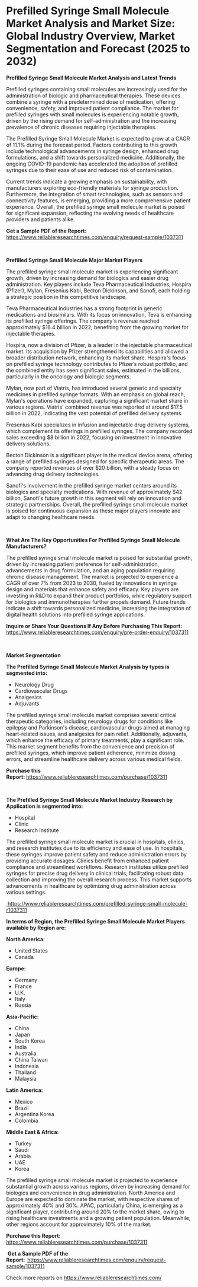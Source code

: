 <p><h1>Prefilled Syringe Small Molecule Market Analysis and Market Size: Global Industry Overview, Market Segmentation and Forecast (2025 to 2032)</h1></p><p><strong>Prefilled Syringe Small Molecule Market Analysis and Latest Trends</strong></p>
<p><p>Prefilled syringes containing small molecules are increasingly used for the administration of biologic and pharmaceutical therapies. These devices combine a syringe with a predetermined dose of medication, offering convenience, safety, and improved patient compliance. The market for prefilled syringes with small molecules is experiencing notable growth, driven by the rising demand for self-administration and the increasing prevalence of chronic diseases requiring injectable therapies.</p><p>The Prefilled Syringe Small Molecule Market is expected to grow at a CAGR of 11.1% during the forecast period. Factors contributing to this growth include technological advancements in syringe design, enhanced drug formulations, and a shift towards personalized medicine. Additionally, the ongoing COVID-19 pandemic has accelerated the adoption of prefilled syringes due to their ease of use and reduced risk of contamination.</p><p>Current trends indicate a growing emphasis on sustainability, with manufacturers exploring eco-friendly materials for syringe production. Furthermore, the integration of smart technologies, such as sensors and connectivity features, is emerging, providing a more comprehensive patient experience. Overall, the prefilled syringe small molecule market is poised for significant expansion, reflecting the evolving needs of healthcare providers and patients alike.</p></p>
<p><strong>Get a Sample PDF of the Report:&nbsp;</strong> <a href="https://www.reliableresearchtimes.com/enquiry/request-sample/1037311?utm_campaign=3532&utm_medium=2&utm_source=Github&utm_content=ia&utm_term=21032025&utm_id=prefilled-syringe-small-molecule">https://www.reliableresearchtimes.com/enquiry/request-sample/1037311</a></p>
<p>&nbsp;</p>
<p><strong>Prefilled Syringe Small Molecule Major Market Players</strong></p>
<p><p>The prefilled syringe small molecule market is experiencing significant growth, driven by increasing demand for biologics and easier drug administration. Key players include Teva Pharmaceutical Industries, Hospira (Pfizer), Mylan, Fresenius Kabi, Becton Dickinson, and Sanofi, each holding a strategic position in this competitive landscape.</p><p>Teva Pharmaceutical Industries has a strong footprint in generic medications and biosimilars. With its focus on innovation, Teva is enhancing its prefilled syringe offerings. The company's revenue reached approximately $16.4 billion in 2022, benefiting from the growing market for injectable therapies.</p><p>Hospira, now a division of Pfizer, is a leader in the injectable pharmaceutical market. Its acquisition by Pfizer strengthened its capabilities and allowed a broader distribution network, enhancing its market share. Hospira's focus on prefilled syringe technology contributes to Pfizer’s robust portfolio, and the combined entity has seen significant sales, estimated in the billions, particularly in the oncology and biologic segments.</p><p>Mylan, now part of Viatris, has introduced several generic and specialty medicines in prefilled syringe formats. With an emphasis on global reach, Mylan's operations have expanded, capturing a significant market share in various regions. Viatris' combined revenue was reported at around $17.5 billion in 2022, indicating the vast potential of prefilled delivery systems.</p><p>Fresenius Kabi specializes in infusion and injectable drug delivery systems, which complement its offerings in prefilled syringes. The company recorded sales exceeding $8 billion in 2022, focusing on investment in innovative delivery solutions.</p><p>Becton Dickinson is a significant player in the medical device arena, offering a range of prefilled syringes designed for specific therapeutic areas. The company reported revenues of over $20 billion, with a steady focus on advancing drug delivery technologies.</p><p>Sanofi's involvement in the prefilled syringe market centers around its biologics and specialty medications. With revenue of approximately $42 billion, Sanofi's future growth in this segment will rely on innovation and strategic partnerships. Overall, the prefilled syringe small molecule market is poised for continuous expansion as these major players innovate and adapt to changing healthcare needs.</p></p>
<p>&nbsp;</p>
<p><strong>What Are The Key Opportunities For Prefilled Syringe Small Molecule Manufacturers?</strong></p>
<p><p>The prefilled syringe small molecule market is poised for substantial growth, driven by increasing patient preference for self-administration, advancements in drug formulation, and an aging population requiring chronic disease management. The market is projected to experience a CAGR of over 7% from 2023 to 2030, fueled by innovations in syringe design and materials that enhance safety and efficacy. Key players are investing in R&D to expand their product portfolios, while regulatory support for biologics and immunotherapies further propels demand. Future trends indicate a shift towards personalized medicine, increasing the integration of digital health solutions into prefilled syringe applications.</p></p>
<p><strong>Inquire or Share Your Questions If Any Before Purchasing This Report:</strong> <a href="https://www.reliableresearchtimes.com/enquiry/pre-order-enquiry/1037311?utm_campaign=3532&utm_medium=2&utm_source=Github&utm_content=ia&utm_term=21032025&utm_id=prefilled-syringe-small-molecule">https://www.reliableresearchtimes.com/enquiry/pre-order-enquiry/1037311</a></p>
<p>&nbsp;</p>
<p><strong>Market Segmentation</strong></p>
<p><strong>The Prefilled Syringe Small Molecule Market Analysis by types is segmented into:</strong></p>
<p><ul><li>Neurology Drug</li><li>Cardiovascular Drugs</li><li>Analgesics</li><li>Adjuvants</li></ul></p>
<p><p>The prefilled syringe small molecule market comprises several critical therapeutic categories, including neurology drugs for conditions like epilepsy and Parkinson's disease, cardiovascular drugs aimed at managing heart-related issues, and analgesics for pain relief. Additionally, adjuvants, which enhance the efficacy of primary treatments, play a significant role. This market segment benefits from the convenience and precision of prefilled syringes, which improve patient adherence, minimize dosing errors, and streamline healthcare delivery across various medical fields.</p></p>
<p><strong>Purchase this Report:&nbsp;</strong><a href="https://www.reliableresearchtimes.com/purchase/1037311?utm_campaign=3532&utm_medium=2&utm_source=Github&utm_content=ia&utm_term=21032025&utm_id=prefilled-syringe-small-molecule">https://www.reliableresearchtimes.com/purchase/1037311</a></p>
<p>&nbsp;</p>
<p><strong>The Prefilled Syringe Small Molecule Market Industry Research by Application is segmented into:</strong></p>
<p><ul><li>Hospital</li><li>Clinic</li><li>Research Institute</li></ul></p>
<p><p>The prefilled syringe small molecule market is crucial in hospitals, clinics, and research institutes due to its efficiency and ease of use. In hospitals, these syringes improve patient safety and reduce administration errors by providing accurate dosages. Clinics benefit from enhanced patient compliance and streamlined workflows. Research institutes utilize prefilled syringes for precise drug delivery in clinical trials, facilitating robust data collection and improving the overall research process. This market supports advancements in healthcare by optimizing drug administration across various settings.</p></p>
<p><a href="https://www.reliableresearchtimes.com/prefilled-syringe-small-molecule-r1037311?utm_campaign=3532&utm_medium=2&utm_source=Github&utm_content=ia&utm_term=21032025&utm_id=prefilled-syringe-small-molecule">&nbsp;https://www.reliableresearchtimes.com/prefilled-syringe-small-molecule-r1037311</a></p>
<p><strong>In terms of Region, the Prefilled Syringe Small Molecule Market Players available by Region are:</strong></p>
<p>
    <p> <strong> North America: </strong>
        <ul>
            <li>United States</li>
            <li>Canada</li>
        </ul>
        </p> 
    <p> <strong> Europe: </strong>
        <ul>
            <li>Germany</li>
            <li>France</li>
            <li>U.K.</li>
            <li>Italy</li>
            <li>Russia</li>
        </ul>
        </p> 
    <p> <strong> Asia-Pacific: </strong>
        <ul>
            <li>China</li>
            <li>Japan</li>
            <li>South Korea</li>
            <li>India</li>
            <li>Australia</li>
            <li>China Taiwan</li>
            <li>Indonesia</li>
            <li>Thailand</li>
            <li>Malaysia</li>
        </ul>
        </p> 
    <p> <strong> Latin America: </strong>
        <ul>
            <li>Mexico</li>
            <li>Brazil</li>
            <li>Argentina Korea</li>
            <li>Colombia</li>
        </ul>
        </p> 
    <p> <strong> Middle East & Africa: </strong>
        <ul>
            <li>Turkey</li>
            <li>Saudi</li>
            <li>Arabia</li>
            <li>UAE</li>
            <li>Korea</li>
        </ul>
    </p>
    </p>
<p><p>The prefilled syringe small molecule market is projected to experience substantial growth across various regions, driven by increasing demand for biologics and convenience in drug administration. North America and Europe are expected to dominate the market, with respective shares of approximately 40% and 30%. APAC, particularly China, is emerging as a significant player, contributing around 20% to the market share, owing to rising healthcare investments and a growing patient population. Meanwhile, other regions account for approximately 10% of the market.</p></p>
<p><strong>Purchase this Report: </strong><a href="https://www.reliableresearchtimes.com/purchase/1037311?utm_campaign=3532&utm_medium=2&utm_source=Github&utm_content=ia&utm_term=21032025&utm_id=prefilled-syringe-small-molecule">https://www.reliableresearchtimes.com/purchase/1037311</a></p>
<p>&nbsp;<strong>Get a Sample PDF of the Report:&nbsp;&nbsp;</strong><a href="https://www.reliableresearchtimes.com/enquiry/request-sample/1037311?utm_campaign=3532&utm_medium=2&utm_source=Github&utm_content=ia&utm_term=21032025&utm_id=prefilled-syringe-small-molecule">https://www.reliableresearchtimes.com/enquiry/request-sample/1037311</a></p>
<p><strong></strong></p>
<p>Check more reports on <a href="https://www.reliableresearchtimes.com/?utm_campaign=3532&utm_medium=2&utm_source=Github&utm_content=ia&utm_term=21032025&utm_id=prefilled-syringe-small-molecule">https://www.reliableresearchtimes.com/</a></p>